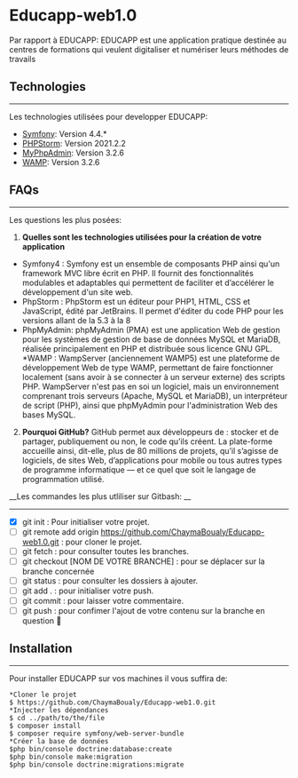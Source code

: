 # Educapp-web1.0
Par rapport à EDUCAPP:  EDUCAPP est une application pratique destinée au centres de formations qui veulent digitaliser et numériser leurs méthodes de travails
## Technologies
***
Les technologies utilisées pour developper EDUCAPP:
* [Symfony](https://symfony.com): Version 4.4.*
* [PHPStorm](https://www.jetbrains.com/fr-fr/phpstorm): Version 2021.2.2
* [MyPhpAdmin](https://www.phpmyadmin.net): Version 3.2.6
* [WAMP](https://www.phpmyadmin.net): Version 3.2.6	
## FAQs
***
Les questions les plus posées: 
1. **Quelles sont les technologies utilisées pour la création de votre application**
* Symfony4 : Symfony est un ensemble de composants PHP ainsi qu'un framework MVC libre écrit en PHP. Il fournit des fonctionnalités modulables et adaptables qui permettent de faciliter et d’accélérer le développement d'un site web.
* PhpStorm : PhpStorm est un éditeur pour PHP1, HTML, CSS et JavaScript, édité par JetBrains.
Il permet d'éditer du code PHP pour les versions allant de la 5.3 à la 8
* PhpMyAdmin: phpMyAdmin (PMA) est une application Web de gestion pour les systèmes de gestion de base de données MySQL et MariaDB, réalisée principalement en PHP et distribuée sous licence GNU GPL.
*WAMP : WampServer (anciennement WAMP5) est une plateforme de développement Web de type WAMP, permettant de faire fonctionner localement (sans avoir à se connecter à un serveur externe) des scripts PHP.
WampServer n'est pas en soi un logiciel, mais un environnement comprenant trois serveurs (Apache, MySQL et MariaDB), un interpréteur de script (PHP), ainsi que phpMyAdmin pour l'administration Web des bases MySQL.

2. __Pourquoi GitHub?__ 
GitHub permet aux développeurs de : stocker et de partager, publiquement ou non, le code qu’ils créent. La plate-forme accueille ainsi, dit-elle, plus de 80 millions de projets, qu’il s’agisse de logiciels, de sites Web, d’applications pour mobile ou tous autres types de programme informatique — et ce quel que soit le langage de programmation utilisé.

__Les commandes les plus utliliser sur Gitbash: __
***
- [x] git init : Pour initialiser votre projet.
- [ ] git remote add origin https://github.com/ChaymaBoualy/Educapp-web1.0.git : pour cloner le projet.
- [ ] git fetch : pour consulter toutes les branches.
- [ ] git checkout [NOM DE VOTRE BRANCHE] : pour se déplacer sur la branche concernée
- [ ] git status : pour consulter les dossiers à ajouter.
- [ ] git add . : pour initialiser votre push.
- [ ] git commit : pour laisser votre commentaire.
- [ ] git push : pour confimer l'ajout de votre contenu sur la branche en question :tada:
## Installation 
***
Pour installer EDUCAPP sur vos machines il vous suffira de: 
```
*Cloner le projet
$ https://github.com/ChaymaBoualy/Educapp-web1.0.git
*Injecter les dépendances 
$ cd ../path/to/the/file
$ composer install
$ composer require symfony/web-server-bundle
*Créer la base de données 
$php bin/console doctrine:database:create
$php bin/console make:migration
$php bin/console doctrine:migrations:migrate
